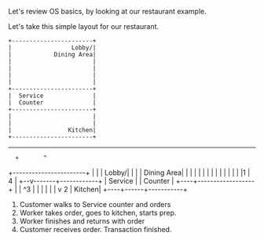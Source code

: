 Let's review OS basics, by looking at our restaurant example.

Let's take this simple layout for our restaurant.  

    +-----------------------+
    |                 Lobby/|
    |            Dining Area|
    |                       |
    |                       |
    |                       |
    |                       |
    +-----------------------+
    |  Service              |
    |  Counter              |
    +-----------------------+
    |                       |
    |                       |
    |                Kitchen|
    +-----------------------+

---

      +       ^
   +-----------------------+
   |  |       |      Lobby/|
   |  |       | Dining Area|
   |  |       |            |
   |  |       |            |
   |  |       |            |
   |  |1      | 4          |
   +--v-------+------------+
   |  Service              |
   |  Counter              |
   +----+------------------+
   |    |      ^3          |
   |    |      |           |
   |    v 2    |    Kitchen|
   +----+------+-----------+

1. Customer walks to Service counter and orders
2. Worker takes order, goes to kitchen, starts prep.
3. Worker finishes and returns with order
4. Customer receives order. Transaction finished.


